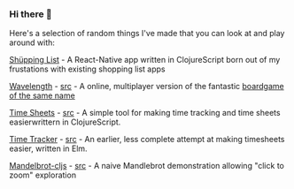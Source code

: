 ### Hi there 👋

<!--
**guess-burger/guess-burger** is a ✨ _special_ ✨ repository because its `README.md` (this file) appears on your GitHub profile.

Here are some ideas to get you started:

- 🔭 I’m currently working on ...
- 🌱 I’m currently learning ...
- 👯 I’m looking to collaborate on ...
- 🤔 I’m looking for help with ...
- 💬 Ask me about ...
- 📫 How to reach me: ...
- 😄 Pronouns: ...
- ⚡ Fun fact: ...
-->
Here's a selection of random things I've made that you can look at and play around with:

[Shüpping List](https://play.google.com/store/apps/details?id=com.guess_burger.shopping_list) - A React-Native app written in ClojureScript born out of my frustations with existing shopping list apps

[Wavelength](mysterious-basin-71031.onrender.com/) - [src](https://github.com/guess-burger/wavelength) - A online, multiplayer version of the fantastic [boardgame of the same name](https://www.wavelength.zone/)

[Time Sheets](http://guess-burger.github.io/timesheets/) - [src](https://github.com/guess-burger/time-sheets) - A simple tool for making time tracking and time sheets easierwrittern in ClojureScript.

[Time Tracker](http://guess-burger.github.io/time-tracker/time-tracker.html) - [src](https://github.com/guess-burger/elm-time) - An earlier, less complete attempt at making timesheets easier, written in Elm.

[Mandelbrot-cljs](http://guess-burger.github.io/mandelbrot-cljs/) - [src](https://github.com/guess-burger/mandelbrot-cljs) - A naive Mandlebrot demonstration allowing "click to zoom" exploration
